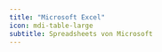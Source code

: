 ```yaml
---
title: "Microsoft Excel"
icon: mdi-table-large
subtitle: Spreadsheets von Microsoft
---
```




<Features />
